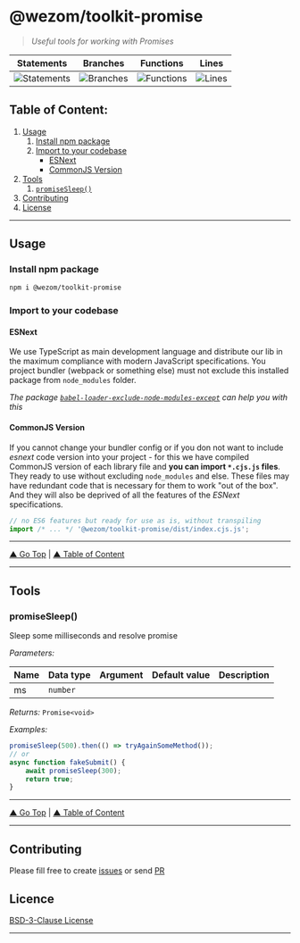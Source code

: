 # @wezom/toolkit-promise

> _Useful tools for working with Promises_

| Statements                                                                  | Branches                                                                  | Functions                                                                  | Lines                                                                  |
| --------------------------------------------------------------------------- | ------------------------------------------------------------------------- | -------------------------------------------------------------------------- | ---------------------------------------------------------------------- |
| ![Statements](https://img.shields.io/badge/Coverage-100%25-brightgreen.svg) | ![Branches](https://img.shields.io/badge/Coverage-100%25-brightgreen.svg) | ![Functions](https://img.shields.io/badge/Coverage-100%25-brightgreen.svg) | ![Lines](https://img.shields.io/badge/Coverage-100%25-brightgreen.svg) |

## Table of Content:

1. [Usage](#usage)
    1. [Install npm package](#install-npm-package)
    1. [Import to your codebase](#import-to-your-codebase)
        - [ESNext](#esnext)
        - [CommonJS Version](#commonjs-version)
1. [Tools](#usage)
    1. [`promiseSleep()`](#promisesleep)
1. [Contributing](#contributing)
1. [License](#licence)

---

## Usage

### Install npm package

```bash
npm i @wezom/toolkit-promise
```

### Import to your codebase

#### ESNext

We use TypeScript as main development language and distribute our lib in the maximum compliance with modern JavaScript specifications.
You project bundler (webpack or something else) must not exclude this installed package from `node_modules` folder.

_The package [`babel-loader-exclude-node-modules-except`](https://www.npmjs.com/package/babel-loader-exclude-node-modules-except) can help you with this_

#### CommonJS Version

If you cannot change your bundler config or if you don not want to include _esnext_ code version into your project - for this we have compiled CommonJS version of each library file and **you can import `*.cjs.js` files**. They ready to use without excluding `node_modules` and else. These files may have redundant code that is necessary for them to work "out of the box". And they will also be deprived of all the features of the _ESNext_ specifications.

```js
// no ES6 features but ready for use as is, without transpiling
import /* ... */ '@wezom/toolkit-promise/dist/index.cjs.js';
```

---

[▲ Go Top](#) | [▲ Table of Content](#table-of-content)

---

## Tools

### promiseSleep()

[comment]: <> (AUTODOC-TOOL-START::sleep#default)

Sleep some milliseconds and resolve promise

_Parameters:_

| Name | Data type | Argument | Default value | Description |
| ---- | --------- | -------- | ------------- | ----------- |
| ms   | `number`  |          |               |

_Returns:_ `Promise<void>`

_Examples:_

```ts
promiseSleep(500).then(() => tryAgainSomeMethod());
// or
async function fakeSubmit() {
	await promiseSleep(300);
	return true;
}
```

[comment]: <> (AUTODOC-TOOL-END)

---

[▲ Go Top](#) | [▲ Table of Content](#table-of-content)

---

## Contributing

Please fill free to create [issues](https://github.com/WezomCompany/toolkits/issues) or send [PR](https://github.com/WezomCompany/toolkits/pulls)

## Licence

[BSD-3-Clause License](https://github.com/WezomCompany/toolkits/blob/master/LICENSE)

---
